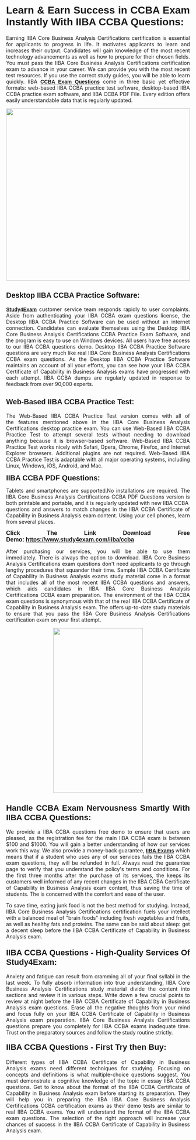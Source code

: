 <h1 style="text-align: justify;"><span style="font-family:Tahoma,Geneva,sans-serif;"><strong>Learn & Earn Success in CCBA Exam Instantly With IIBA CCBA Questions:</strong></span></h1>

<p style="text-align: justify;">Earning IIBA Core Business Analysis Certifications certification is essential for applicants to progress in life. It motivates applicants to learn and increases their output. Candidates will gain knowledge of the most recent technology advancements as well as how to prepare for their chosen fields. You must pass the IIBA Core Business Analysis Certifications certification exam to advance in your career. We can provide you with the most recent test resources. If you use the correct study guides, you will be able to learn quickly. IIBA <a href="https://www.study4exam.com/iiba/ccba" target="_blank"><span style="font-family:Tahoma,Geneva,sans-serif;"><strong>CCBA Exam Questions</strong></span></a> come in three basic yet effective formats: web-based IIBA CCBA practice test software, desktop-based IIBA CCBA practice exam software, and IIBA CCBA PDF File. Every edition offers easily understandable data that is regularly updated.</p>

<p style="text-align: justify;"><a href="https://www.study4exam.com/iiba/ccba" target="_blank"><img alt="" src="https://lh3.googleusercontent.com/pw/AM-JKLVq_oPqfp0-n5zn4yqAoyjjcA2yO-jT5Cm68rj_xPcdsmakSaLzyxJ8unsRMKMdGkmOINvzyM17CwNHdrz3aK03FYcCewHDEYJs7lAvJLcrBifJ5qSpkhSIJgPhz-7dSY7ixq9ev6p4G2ds_VnujUaf=w1366-h530-no?authuser=0" style="width: 100%; height: 470px;" /></a></p>

<h2 style="text-align: justify;"><span style="font-family:Tahoma,Geneva,sans-serif;"><strong><span style="font-size:20px;">Desktop IIBA CCBA Practice Software:</span></strong></span></h2>

<p style="text-align: justify;"><a href="https://www.study4exam.com/" target="_blank"><span style="font-family:Tahoma,Geneva,sans-serif;"><strong>Study4Exam</strong></span></a> customer service team responds rapidly to user complaints. Aside from authenticating your IIBA CCBA exam questions license, the Desktop IIBA CCBA Practice Software can be used without an internet connection. Candidates can evaluate themselves using the Desktop IIBA Core Business Analysis Certifications CCBA Practice Exam Software, and the program is easy to use on Windows devices. All users have free access to our IIBA CCBA questions demo. Desktop IIBA CCBA Practice Software questions are very much like real IIBA Core Business Analysis Certifications CCBA exam questions. As the Desktop IIBA CCBA Practice Software maintains an account of all your efforts, you can see how your IIBA CCBA Certificate of Capability in Business Analysis exams have progressed with each attempt. IIBA CCBA dumps are regularly updated in response to feedback from over 90,000 experts.</p>

<h2 style="text-align: justify;"><strong><span style="font-family:Tahoma,Geneva,sans-serif;"><span style="font-size:20px;">Web-Based IIBA CCBA Practice Test:</span></span></strong></h2>

<p style="text-align: justify;">The Web-Based IIBA CCBA Practice Test version comes with all of the features mentioned above in the IIBA Core Business Analysis Certifications desktop practice exam. You can use Web-Based IIBA CCBA Practice Test to attempt several tests without needing to download anything because it is browser-based software. Web-Based IIBA CCBA Practice Test works nicely with Safari, Opera, Chrome, Firefox, and Internet Explorer browsers. Additional plugins are not required. Web-Based IIBA CCBA Practice Test is adaptable with all major operating systems, including Linux, Windows, iOS, Android, and Mac.</p>

<p style="text-align: justify;"><strong><span style="font-family:Tahoma,Geneva,sans-serif;"><span style="font-size:20px;">IIBA CCBA PDF Questions:</span></span></strong></p>

<p style="text-align: justify;">Tablets and smartphones are supported.No installations are required. The IIBA Core Business Analysis Certifications CCBA PDF Questions version is both printable and portable, and it is regularly updated with new IIBA CCBA  questions and answers to match changes in the IIBA CCBA Certificate of Capability in Business Analysis exam content. Using your cell phones, learn from several places.</p>

<p style="text-align: justify;"><strong><span style="font-size:16px;"><span style="font-family:Tahoma,Geneva,sans-serif;">Click The Link Download Free Demo:</span></span></strong> <strong><span style="font-size:16px;"><span style="font-family:Tahoma,Geneva,sans-serif;"><a href="https://www.study4exam.com/iiba/ccba" target="_blank">https://www.study4exam.com/iiba/ccba</a></span></span></strong></p>

<p style="text-align: justify;">After purchasing our services, you will be able to use them immediately. There is always the option to download. IIBA Core Business Analysis Certifications exam questions don't need applicants to go through lengthy procedures that squander their time. Sample IIBA CCBA Certificate of Capability in Business Analysis exams study material come in a format that includes all of the most recent IIBA CCBA questions and answers, which aids candidates in IIBA IIBA Core Business Analysis Certifications CCBA exam preparation. The environment of the IIBA CCBA exam questions is synonymous with that of the real IIBA CCBA Certificate of Capability in Business Analysis exam. The offers up-to-date study materials to ensure that you pass the IIBA Core Business Analysis Certifications certification exam on your first attempt.</p>

<p style="text-align: center;"><a href="https://www.study4exam.com/iiba/ccba" target="_blank"><img alt="" src="https://lh3.googleusercontent.com/pw/AM-JKLXfNjhwPiMVy0ctVShSUYpvTBudxxEKSjIvWyQcQ4fkjC7tw4fAHzQCxVumweZ4lZywWu345GH-ksy4ecL_MjJ_HOMVvBbLXRtkP9fACCrcmZAb4vVtcna_wHGfpzNHbsqs91m4DXRGfOMJpFZl-Ci9=w650-h649-no?authuser=0" style="width: 70%; height: 450px;" /></a></p>

<h2 style="text-align: justify;"><strong><span style="font-size:22px;"><span style="font-family:Tahoma,Geneva,sans-serif;">Handle CCBA Exam Nervousness Smartly With IIBA CCBA Questions:</span></span></strong></h2>

<p style="text-align: justify;">We provide a IIBA CCBA questions free demo to ensure that users are pleased, as the registration fee for the main IIBA CCBA exam is between $100 and $1000. You will gain a better understanding of how our services work this way. We also provide a money-back guarantee, <a href="https://www.study4exam.com/iiba-exams" target="_blank"><span style="font-family:Tahoma,Geneva,sans-serif;"><strong>IIBA Exams</strong></span></a> which means that if a student who uses any of our services fails the IIBA CCBA exam questions, they will be refunded in full. Always read the guarantee page to verify that you understand the policy's terms and conditions. For the first three months after the purchase of its services, the keeps its customers well informed of any recent changes in the IIBA CCBA Certificate of Capability in Business Analysis exam content, thus saving the time of students. The is concerned with the comfort and ease of the user.</p>

<p style="text-align: justify;">To save time, eating junk food is not the best method for studying. Instead, IIBA Core Business Analysis Certifications certification fuels your intellect with a balanced meal of "brain foods" including fresh vegetables and fruits, as well as healthy fats and proteins. The same can be said about sleep: get a decent sleep before the IIBA CCBA Certificate of Capability in Business Analysis exam.</p>

<h3 style="text-align: justify;"><span style="font-family:Tahoma,Geneva,sans-serif;"><strong><span style="font-size:22px;">IIBA CCBA Questions - High-Quality Services Of Study4Exam:</span></strong></span></h3>

<p style="text-align: justify;">Anxiety and fatigue can result from cramming all of your final syllabi in the last week. To fully absorb information into true understanding, IIBA Core Business Analysis Certifications study material divide the content into sections and review it in various steps. Write down a few crucial points to review at night before the IIBA CCBA Certificate of Capability in Business Analysis exam questions. Erase all the negative thoughts from your mind and focus fully on your IIBA CCBA Certificate of Capability in Business Analysis exam preparation. IIBA Core Business Analysis Certifications questions prepare you completely for IIBA CCBA exams inadequate time. Trust on the preparatory sources and follow the study routine strictly. </p>

<h4 style="text-align: justify;"><span style="font-family:Tahoma,Geneva,sans-serif;"><strong><span style="font-size:22px;">IIBA CCBA Questions - First Try then Buy:</span></strong></span></h4>

<p style="text-align: justify;">Different types of IIBA CCBA Certificate of Capability in Business Analysis exams need different techniques for studying. Focusing on concepts and definitions is what multiple-choice questions suggest. You must demonstrate a cognitive knowledge of the topic in essay IIBA CCBA questions. Get to know about the format of the IIBA CCBA Certificate of Capability in Business Analysis exam before starting its preparation. They will help you in preparing the IIBA IIBA Core Business Analysis Certifications CCBA certification exams as their demo tests are similar to real IIBA CCBA exams. You will understand the format of the IIBA CCBA exam questions. The selection of the right approach will increase your chances of success in the IIBA CCBA Certificate of Capability in Business Analysis exam.</p>
